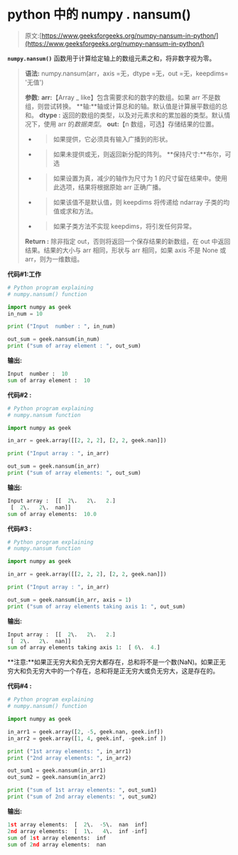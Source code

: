 # python 中的 numpy . nansum()

> 原文:[https://www.geeksforgeeks.org/numpy-nansum-in-python/](https://www.geeksforgeeks.org/numpy-nansum-in-python/)

**`numpy.nansum()`** 函数用于计算给定轴上的数组元素之和，将非数字视为零。

> **语法:** numpy.nansum(arr，axis =无，dtype =无，out =无，keepdims= '无值')
> 
> **参数:**
> **arr:**【Array _ like】包含需要求和的数字的数组。如果 arr 不是数组，则尝试转换。
> **轴:**轴或计算总和的轴。默认值是计算展平数组的总和。
> **dtype :** 返回的数组的类型，以及对元素求和的累加器的类型。默认情况下，使用 arr 的*数据类型*。
> **out:**【n 数组，可选】存储结果的位置。
> - >如果提供，它必须具有输入广播到的形状。
> - >如果未提供或无，则返回新分配的阵列。
> **保持尺寸:**布尔，可选
> - >如果设置为真，减少的轴作为尺寸为 1 的尺寸留在结果中。使用此选项，结果将根据原始 arr 正确广播。
> - >如果该值不是默认值，则 keepdims 将传递给 ndarray 子类的均值或求和方法。
> - >如果子类方法不实现 keepdims，将引发任何异常。
> 
> **Return :** 除非指定 out，否则将返回一个保存结果的新数组，在 out 中返回结果。结果的大小与 arr 相同，形状与 arr 相同，如果 axis 不是 None 或 arr，则为一维数组。

**代码#1:工作**

```py
# Python program explaining
# numpy.nansum() function

import numpy as geek
in_num = 10

print ("Input  number : ", in_num)

out_sum = geek.nansum(in_num) 
print ("sum of array element : ", out_sum) 
```

**输出:**

```py
Input  number :  10
sum of array element :  10

```

**代码#2 :**

```py
# Python program explaining
# numpy.nansum function

import numpy as geek

in_arr = geek.array([[2, 2, 2], [2, 2, geek.nan]])

print ("Input array : ", in_arr) 

out_sum = geek.nansum(in_arr) 
print ("sum of array elements: ", out_sum) 
```

**输出:**

```py
Input array :  [[  2\.   2\.   2.]
 [  2\.   2\.  nan]]
sum of array elements:  10.0

```

**代码#3 :**

```py
# Python program explaining
# numpy.nansum function

import numpy as geek

in_arr = geek.array([[2, 2, 2], [2, 2, geek.nan]])

print ("Input array : ", in_arr) 

out_sum = geek.nansum(in_arr, axis = 1) 
print ("sum of array elements taking axis 1: ", out_sum) 
```

**输出:**

```py
Input array :  [[  2\.   2\.   2.]
 [  2\.   2\.  nan]]
sum of array elements taking axis 1:  [ 6\.  4.]

```

**注意:**如果正无穷大和负无穷大都存在，总和将不是一个数(NaN)。如果正无穷大和负无穷大中的一个存在，总和将是正无穷大或负无穷大，这是存在的。

**代码#4 :**

```py
# Python program explaining
# numpy.nansum() function

import numpy as geek

in_arr1 = geek.array([2, -5, geek.nan, geek.inf])
in_arr2 = geek.array([1, 4, geek.inf, -geek.inf ])

print ("1st array elements: ", in_arr1) 
print ("2nd array elements: ", in_arr2) 

out_sum1 = geek.nansum(in_arr1) 
out_sum2 = geek.nansum(in_arr2)

print ("sum of 1st array elements: ", out_sum1) 
print ("sum of 2nd array elements: ", out_sum2) 
```

**输出:**

```py
1st array elements:  [  2\.  -5\.  nan  inf]
2nd array elements:  [  1\.   4\.  inf -inf]
sum of 1st array elements:  inf
sum of 2nd array elements:  nan

```